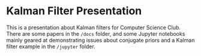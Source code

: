 # Kalman Filter Presentation

This is a presentation about Kalman filters for Computer Science Club.  There are 
some papers in the `/docs` folder, and some Jupyter notebooks mainly geared at 
demonstrating issues about conjugate priors and a Kalman filter example in the 
`/jupyter` folder.


